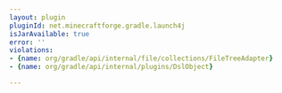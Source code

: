 ```yaml
---
layout: plugin
pluginId: net.minecraftforge.gradle.launch4j
isJarAvailable: true
error: ''
violations:
- {name: org/gradle/api/internal/file/collections/FileTreeAdapter}
- {name: org/gradle/api/internal/plugins/DslObject}

---
```

